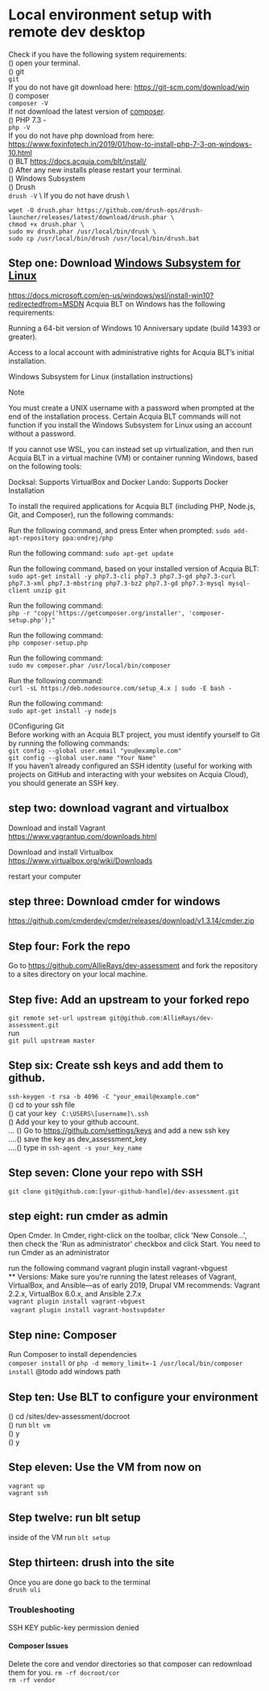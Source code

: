 # Local environment setup with remote dev desktop

Check if you have the following system requirements: \
() open your terminal.\
() git \
`git`\
If you do not have git download here: https://git-scm.com/download/win \
() composer \
`composer -V` \
If not download the latest version of [composer](https://getcomposer.org/doc/00-intro.md#installation-windows).\
() PHP 7.3 - \
`php -V` \
If you do not have php download from here: https://www.foxinfotech.in/2019/01/how-to-install-php-7-3-on-windows-10.html \
() BLT https://docs.acquia.com/blt/install/ \
() After any new installs please restart your terminal. \
() Windows Subsystem \
() Drush \
`drush -V` \ 
If you do not have drush \
```
wget -O drush.phar https://github.com/drush-ops/drush-launcher/releases/latest/download/drush.phar \
chmod +x drush.phar \
sudo mv drush.phar /usr/local/bin/drush \
sudo cp /usr/local/bin/drush /usr/local/bin/drush.bat
```



## Step one: Download [Windows Subsystem for Linux](https://docs.microsoft.com/en-us/windows/wsl/about)
https://docs.microsoft.com/en-us/windows/wsl/install-win10?redirectedfrom=MSDN
Acquia BLT on Windows has the following requirements:

Running a 64-bit version of Windows 10 Anniversary update (build 14393 or greater).

Access to a local account with administrative rights for Acquia BLT’s initial installation.

Windows Subsystem for Linux (installation instructions)

Note

You must create a UNIX username with a password when prompted at the end of the installation process. Certain Acquia BLT commands will not function if you install the Windows Subsystem for Linux using an account without a password.

If you cannot use WSL, you can instead set up virtualization, and then run Acquia BLT in a virtual machine (VM) or container running Windows, based on the following tools:

Docksal: Supports VirtualBox and Docker
Lando: Supports Docker
Installation

To install the required applications for Acquia BLT (including PHP, Node.js, Git, and Composer), run the following commands:

Run the following command, and press Enter when prompted:
`sudo add-apt-repository ppa:ondrej/php`

Run the following command:
`sudo apt-get update`

Run the following command, based on your installed version of Acquia BLT:
`sudo apt-get install -y php7.3-cli php7.3 php7.3-gd php7.3-curl php7.3-xml php7.3-mbstring php7.3-bz2 php7.3-gd php7.3-mysql mysql-client unzip git`

Run the following command:\
`php -r "copy('https://getcomposer.org/installer', 'composer-setup.php');"`

Run the following command:\
`php composer-setup.php`

Run the following command:\
`sudo mv composer.phar /usr/local/bin/composer`

Run the following command:\
`curl -sL https://deb.nodesource.com/setup_4.x | sudo -E bash -`

Run the following command:\
`sudo apt-get install -y nodejs`

()Configuring Git \
Before working with an Acquia BLT project, you must identify yourself to Git by running the following commands:\
`git config --global user.email "you@example.com"`\
`git config --global user.name "Your Name"` \
If you haven’t already configured an SSH identity (useful for working with projects on GitHub and interacting with your websites on Acquia Cloud), you should generate an SSH key.


## step two: download vagrant and virtualbox 

Download and install Vagrant \
https://www.vagrantup.com/downloads.html

Download and install Virtualbox \
https://www.virtualbox.org/wiki/Downloads

restart your computer

## step three: Download cmder for windows
https://github.com/cmderdev/cmder/releases/download/v1.3.14/cmder.zip

## Step four: Fork the repo
Go to https://github.com/AllieRays/dev-assessment and fork the repository to a sites directory on your local machine.

## Step five: Add an upstream to your forked repo 
`git remote set-url upstream git@github.com:AllieRays/dev-assessment.git` \
run \
 `git pull upstream master`

## Step six: Create ssh keys and add them to github.
`ssh-keygen -t rsa -b 4096 -C "your_email@example.com"` \
() cd to your ssh file \
() cat your key ` C:\USERS\[username]\.ssh` \
() Add your key to your github account.  \
... () Go to https://github.com/settings/keys and add a new ssh key  \
....() save the key as dev_assessment_key \
....() type in `ssh-agent -s your_key_name`

## Step seven: Clone your repo with SSH
`git clone git@github.com:[your-github-handle]/dev-assessment.git`

## step eight: run cmder as admin
Open Cmder.
In Cmder, right-click on the toolbar, click 'New Console...', then check the 'Run as administrator' checkbox and click Start.
You need to run Cmder as an administrator

run the following command 
vagrant plugin install vagrant-vbguest \
** Versions: Make sure you're running the latest releases of Vagrant, VirtualBox, and Ansible—as of early 2019, Drupal VM recommends: Vagrant 2.2.x, VirtualBox 6.0.x, and Ansible 2.7.x \
`vagrant plugin install vagrant-vbguest` \
 `vagrant plugin install vagrant-hostsupdater`

## Step nine: Composer
Run Composer to install dependencies  \
`composer install` or `php -d memory_limit=-1 /usr/local/bin/composer install` @todo add windows path

## Step ten: Use BLT to configure your environment
() cd /sites/dev-assessment/docroot \
() run `blt vm` \
() y \
() y 

## Step eleven: Use the VM from now on
`vagrant up` \
`vagrant ssh`

 ## Step twelve: run blt setup
 inside of the VM run 
 `blt setup`

## Step thirteen: drush into the site
Once you are done go back to the terminal \
`drush uli`

### Troubleshooting 
SSH KEY public-key permission denied 

#### Composer Issues 
Delete the core and vendor directories so that composer can redownload them for you. 
`rm -rf docroot/cor` \
`rm -rf vendor`

